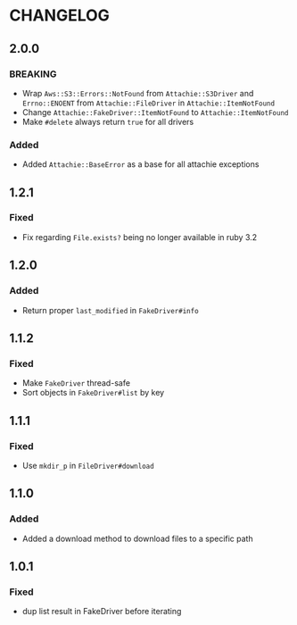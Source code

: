 # CHANGELOG

## 2.0.0
### BREAKING
* Wrap `Aws::S3::Errors::NotFound` from `Attachie::S3Driver` and
 `Errno::ENOENT` from `Attachie::FileDriver` in `Attachie::ItemNotFound`
* Change `Attachie::FakeDriver::ItemNotFound` to `Attachie::ItemNotFound`
* Make `#delete` always return `true` for all drivers
### Added
* Added `Attachie::BaseError` as a base for all attachie exceptions

## 1.2.1
### Fixed
* Fix regarding `File.exists?` being no longer available in ruby 3.2

## 1.2.0
### Added
* Return proper `last_modified` in `FakeDriver#info`

## 1.1.2
### Fixed
* Make `FakeDriver` thread-safe
* Sort objects in `FakeDriver#list` by key

## 1.1.1
### Fixed
* Use `mkdir_p` in `FileDriver#download`

## 1.1.0
### Added
* Added a download method to download files to a specific path

## 1.0.1
### Fixed
* dup list result in FakeDriver before iterating
